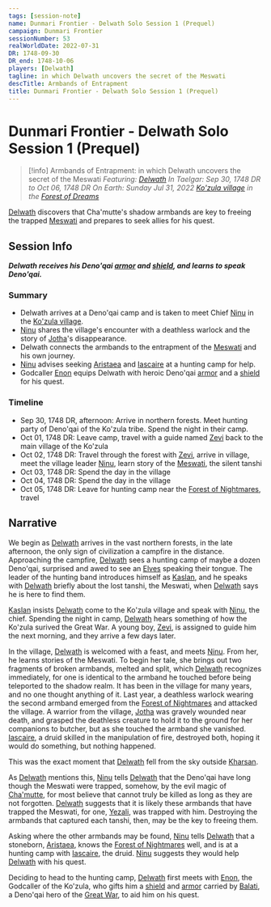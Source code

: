 ```yaml
---
tags: [session-note]
name: Dunmari Frontier - Delwath Solo Session 1 (Prequel)
campaign: Dunmari Frontier
sessionNumber: 53
realWorldDate: 2022-07-31
DR: 1748-09-30
DR_end: 1748-10-06
players: [Delwath]
tagline: in which Delwath uncovers the secret of the Meswati
descTitle: Armbands of Entrapment
title: Dunmari Frontier - Delwath Solo Session 1 (Prequel)
---
```

# Dunmari Frontier - Delwath Solo Session 1 (Prequel)

>[!info] Armbands of Entrapment: in which Delwath uncovers the secret of the Meswati
> *Featuring: [Delwath](<../../../people/pcs/dunmar-fellowship/delwath.md>)*
> *In Taelgar: Sep 30, 1748 DR to Oct 06, 1748 DR*
> *On Earth: Sunday Jul 31, 2022*
> *[Ko'zula village](<../../../gazetteer/far-north/ko-zula-village.md>) in the [Forest of Dreams](<../../../gazetteer/chasa-nahadi-watershed/forest-of-dreams.md>)*

[Delwath](<../../../people/pcs/dunmar-fellowship/delwath.md>) discovers that Cha'mutte's shadow armbands are key to freeing the trapped [Meswati](<../../../cosmology/gods/tanshi/meswati/meswati.md>) and prepares to seek allies for his quest.
## Session Info

***Delwath receives his Deno'qai [armor](<../treasure/deno-qai-scale-mail.md>) and  [shield](<../treasure/deno-qai-lynx-shield.md>), and learns to speak Deno'qai.***
### Summary
- Delwath arrives at a Deno'qai camp and is taken to meet Chief [Ninu](<../../../people/deno-qai/ninu.md>) in the [Ko'zula village](<../../../gazetteer/far-north/ko-zula-village.md>).
- [Ninu](<../../../people/deno-qai/ninu.md>) shares the village's encounter with a deathless warlock and the story of [Jotha](<../../../people/deno-qai/jotha.md>)'s disappearance.
- Delwath connects the armbands to the entrapment of the [Meswati](<../../../cosmology/gods/tanshi/meswati/meswati.md>) and his own journey.
- [Ninu](<../../../people/deno-qai/ninu.md>) advises seeking [Aristaea](<../../../people/pcs/dunmar-fellowship/guests/aristaea.md>) and [Iascaire](<../../../people/pcs/dunmar-fellowship/guests/iascaire.md>) at a hunting camp for help.
- Godcaller [Enon](<../../../people/deno-qai/enon.md>) equips Delwath with heroic Deno'qai [armor](<../treasure/deno-qai-scale-mail.md>) and a [shield](<../treasure/deno-qai-lynx-shield.md>) for his quest.

### Timeline
- Sep 30, 1748 DR, afternoon: Arrive in northern forests. Meet hunting party of Deno'qai of the Ko'zula tribe. Spend the night in their camp. 
- Oct 01, 1748 DR:  Leave camp, travel with a guide named [Zevi](<../../../people/deno-qai/zevi-of-the-ko-zula.md>) back to the main village of the Ko'zula
- Oct 02, 1748 DR: Travel through the forest with [Zevi](<../../../people/deno-qai/zevi-of-the-ko-zula.md>), arrive in village, meet the village leader [Ninu](<../../../people/deno-qai/ninu.md>), learn story of the [Meswati](<../../../cosmology/gods/tanshi/meswati/meswati.md>), the silent tanshi
- Oct 03, 1748 DR:  Spend the day in the village
- Oct 04, 1748 DR:  Spend the day in the village
- Oct 05, 1748 DR:  Leave for hunting camp near the [Forest of Nightmares](<../../../gazetteer/far-north/forest-of-nightmares.md>), travel 


## Narrative
We begin as [Delwath](<../../../people/pcs/dunmar-fellowship/delwath.md>) arrives in the vast northern forests, in the late afternoon, the only sign of civilization a campfire in the distance. Approaching the campfire, [Delwath](<../../../people/pcs/dunmar-fellowship/delwath.md>) sees a hunting camp of maybe a dozen Deno'qai, surprised and awed to see an [Elves](<../../../species/children-of-the-embodied-gods/elves/elves.md>) speaking their tongue. The leader of the hunting band introduces himself as [Kaslan](<../../../people/deno-qai/kaslan.md>), and he speaks with [Delwath](<../../../people/pcs/dunmar-fellowship/delwath.md>) briefly about the lost tanshi, the Meswati, when [Delwath](<../../../people/pcs/dunmar-fellowship/delwath.md>) says he is here to find them. 

[Kaslan](<../../../people/deno-qai/kaslan.md>) insists [Delwath](<../../../people/pcs/dunmar-fellowship/delwath.md>) come to the Ko'zula village and speak with [Ninu](<../../../people/deno-qai/ninu.md>), the chief. Spending the night in camp, [Delwath](<../../../people/pcs/dunmar-fellowship/delwath.md>) hears something of how the Ko'zula surived the Great War. A young boy, [Zevi](<../../../people/deno-qai/zevi-of-the-ko-zula.md>), is assigned to guide him the next morning, and they arrive a few days later. 

In the village, [Delwath](<../../../people/pcs/dunmar-fellowship/delwath.md>) is welcomed with a feast, and meets [Ninu](<../../../people/deno-qai/ninu.md>). From her, he learns stories of the Meswati. To begin her tale, she brings out two fragments of broken armbands, melted and split, which [Delwath](<../../../people/pcs/dunmar-fellowship/delwath.md>) recognizes immediately, for one is identical to the armband he touched before being teleported to the shadow realm. It has been in the village for many years, and no one thought anything of it. Last year, a deathless warlock wearing the second armband emerged from the [Forest of Nightmares](<../../../gazetteer/far-north/forest-of-nightmares.md>) and attacked the village. A warrior from the village, [Jotha](<../../../people/deno-qai/jotha.md>) was gravely wounded near death, and grasped the deathless creature to hold it to the ground for her companions to butcher, but as she touched the armband she vanished. [Iascaire](<../../../people/pcs/dunmar-fellowship/guests/iascaire.md>), a druid skilled in the manipulation of fire, destroyed both, hoping it would do something, but nothing happened. 

This was the exact moment that [Delwath](<../../../people/pcs/dunmar-fellowship/delwath.md>) fell from the sky outside [Kharsan](<../../../gazetteer/greater-dunmar/dunmari-basin/kharsan.md>).

As [Delwath](<../../../people/pcs/dunmar-fellowship/delwath.md>) mentions this, [Ninu](<../../../people/deno-qai/ninu.md>) tells [Delwath](<../../../people/pcs/dunmar-fellowship/delwath.md>) that the Deno'qai have long though the Meswati were trapped, somehow, by the evil magic of [Cha'mutte](<../../../people/extraplanar-powers/cha-mutte.md>), for most believe that cannot truly be killed as long as they are not forgotten. [Delwath](<../../../people/pcs/dunmar-fellowship/delwath.md>) suggests that it is likely these armbands that have trapped the Meswati, for one, [Yezali](<../../../cosmology/gods/tanshi/meswati/yezali.md>), was trapped with him. Destroying the armbands that captured each tanshi, then, may be the key to freeing them. 

Asking where the other armbands may be found, [Ninu](<../../../people/deno-qai/ninu.md>) tells [Delwath](<../../../people/pcs/dunmar-fellowship/delwath.md>) that a stoneborn, [Aristaea](<../../../people/pcs/dunmar-fellowship/guests/aristaea.md>), knows the [Forest of Nightmares](<../../../gazetteer/far-north/forest-of-nightmares.md>) well, and is at a hunting camp with [Iascaire](<../../../people/pcs/dunmar-fellowship/guests/iascaire.md>), the druid. [Ninu](<../../../people/deno-qai/ninu.md>) suggests they would help [Delwath](<../../../people/pcs/dunmar-fellowship/delwath.md>) with his quest. 

Deciding to head to the hunting camp, [Delwath](<../../../people/pcs/dunmar-fellowship/delwath.md>) first meets with [Enon](<../../../people/deno-qai/enon.md>), the Godcaller of the Ko'zula, who gifts him a [shield](<../treasure/deno-qai-lynx-shield.md>) and [armor](<../treasure/deno-qai-scale-mail.md>) carried by [Balati](<../../../people/historical-figures/balati.md>), a Deno'qai hero of the [Great War](<../../../events/1500s/great-war.md>), to aid him on his quest. 
